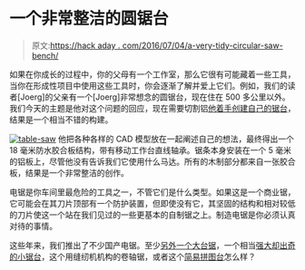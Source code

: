 # 一个非常整洁的圆锯台

> 原文:[https://hack aday . com/2016/07/04/a-very-tidy-circular-saw-bench/](https://hackaday.com/2016/07/04/a-very-tidy-circular-saw-bench/)

如果在你成长的过程中，你的父母有一个工作室，那么它很有可能藏着一些工具，当你在形成性项目中使用这些工具时，你会逐渐了解并爱上它们。例如，我们的读者[Joerg]的父亲有一个[Joerg]非常想念的圆锯台，现在住在 500 多公里以外。我们今天的主题是他对这个问题的回应，现在需要切割铝[他着手创建自己的锯台](http://dangeroustools.com/2016/06/01/diy-circular-saw/)，结果是一个相当不错的构建。

[![table-saw](../Images/c3fd11744b5aa4b78751c579b5c9e830.png)](https://hackaday.com/wp-content/uploads/2016/06/table-saw.jpg) 他把各种各样的 CAD 模型放在一起阐述自己的想法，最终得出一个 18 毫米防水胶合板结构，带有移动工作台直线轴承。锯条本身安装在一个 5 毫米的铝板上，尽管他没有告诉我们它使用什么马达。所有的木制部分都来自一张胶合板，结果是一个非常整洁的创作。

电锯是你车间里最危险的工具之一，不管它们是什么类型。如果这是一个商业锯，它可能会在其刀片顶部有一个防护装置，但即使没有它，其坚固的结构和相对较低的刀片使这一个站在我们见过的一些更基本的自制锯之上。制造电锯是你必须认真对待的事情。

这些年来，我们推出了不少国产电锯。至少[另外一个大台锯](http://hackaday.com/2015/09/17/circular-saw-innovative-fence-unique-diy-table-saw/)，一个相当[强大却出奇的小锯台](http://hackaday.com/2011/07/07/diy-table-saw-cuts-through-anything-leaves-no-room-for-mistakes/)，这个用缝纫机机构的卷轴锯，或者这个[简易拼图台](http://hackaday.com/2016/05/21/diy-jigsaw-table-makes-cutting-wood-even-easier/)怎么样？